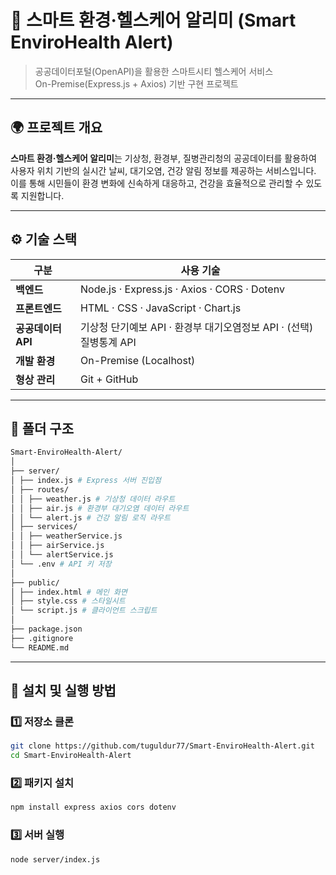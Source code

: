 # 📘 스마트 환경·헬스케어 알리미 (Smart EnviroHealth Alert)
> 공공데이터포털(OpenAPI)을 활용한 스마트시티 헬스케어 서비스  
> On-Premise(Express.js + Axios) 기반 구현 프로젝트  

---

## 🌍 프로젝트 개요
**스마트 환경·헬스케어 알리미**는 기상청, 환경부, 질병관리청의 공공데이터를 활용하여  
사용자 위치 기반의 실시간 날씨, 대기오염, 건강 알림 정보를 제공하는 서비스입니다.  
이를 통해 시민들이 환경 변화에 신속하게 대응하고, 건강을 효율적으로 관리할 수 있도록 지원합니다.  

---

## ⚙️ 기술 스택

| 구분 | 사용 기술 |
|------|------------|
| **백엔드** | Node.js · Express.js · Axios · CORS · Dotenv |
| **프론트엔드** | HTML · CSS · JavaScript · Chart.js |
| **공공데이터 API** | 기상청 단기예보 API · 환경부 대기오염정보 API · (선택) 질병통계 API |
| **개발 환경** | On-Premise (Localhost) |
| **형상 관리** | Git + GitHub |

---

## 📁 폴더 구조
```bash
Smart-EnviroHealth-Alert/
│
├── server/
│ ├── index.js # Express 서버 진입점
│ ├── routes/
│ │ ├── weather.js # 기상청 데이터 라우트
│ │ ├── air.js # 환경부 대기오염 데이터 라우트
│ │ └── alert.js # 건강 알림 로직 라우트
│ ├── services/
│ │ ├── weatherService.js
│ │ ├── airService.js
│ │ └── alertService.js
│ └── .env # API 키 저장
│
├── public/
│ ├── index.html # 메인 화면
│ ├── style.css # 스타일시트
│ └── script.js # 클라이언트 스크립트
│
├── package.json
├── .gitignore
└── README.md
```

---

## 🚀 설치 및 실행 방법

### 1️⃣ 저장소 클론
```bash
git clone https://github.com/tuguldur77/Smart-EnviroHealth-Alert.git
cd Smart-EnviroHealth-Alert
```

### 2️⃣ 패키지 설치
```bash
npm install express axios cors dotenv
```

### 3️⃣ 서버 실행
```bash
node server/index.js
```
